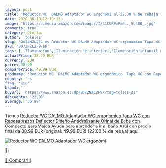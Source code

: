 ```yaml
---
layout: post
title: 'Reductor WC  DALMO Adaptador WC ergonómi al 22.00 % de rebaja'
date: 2020-06-19 12:19:13
image: 'https://m.media-amazon.com/images/I/31CURPmPmhL._SL400_.jpg'
comments: true
category: ofertas
author: 'tole.es'
slug: 'B07ZNZL2F9-es Reductor WC DALMO Adaptador WC ergonómico Tapa WC con...'
sku: 'B07ZNZL2F9-es'
tags: [ 'Iluminación','Iluminación de interior','Iluminación infantil nocturna','Lámparas e iluminación infantil','bebé', ]
actualPrice: 38.99 EUR
currency: EUR
price: 38.99
comparePrice: 49.99 EUR
prodname: 'Reductor WC  DALMO Adaptador WC ergonómico  Tapa WC con Reposabrazos  Deflector  Diseño Antideslizante  Orinal de Bebé con Compacto para Viajes  Ayuda para aprender a ir al baño  Azul'
country: 'es'
flag: '🇪🇸'
brand: ''
buyurl: 'https://www.amazon.es/dp/B07ZNZL2F9/?tag=tolees-21'
descuento: '22.00'
average: '36.99'
---
```


Tienes [Reductor WC  DALMO Adaptador WC ergonómico  Tapa WC con Reposabrazos  Deflector  Diseño Antideslizante  Orinal de Bebé con Compacto para Viajes  Ayuda para aprender a ir al baño  Azul](https://www.amazon.es/dp/B07ZNZL2F9/?tag=tolees-21) con precio final de  38.99 EUR (original: 49.99 EUR) (22.00 %  de rebaja) aqui!

[![Reductor WC  DALMO Adaptador WC ergonómi](https://m.media-amazon.com/images/I/31CURPmPmhL._SL400_.jpg)](https://www.amazon.es/dp/B07ZNZL2F9/?tag=tolees-21)

🔎:


[🛒 Comprar!!!](https://www.amazon.es/dp/B07ZNZL2F9/?tag=tolees-21)
